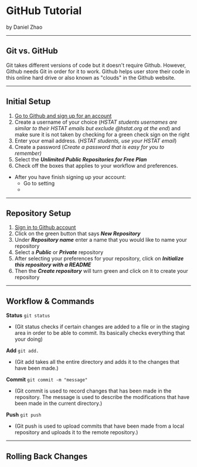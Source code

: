 # GitHub Tutorial

by Daniel Zhao

---
## Git vs. GitHub
Git takes different versions of code but it doesn't require Github. However, Github needs Git in order for it to work. Github helps user store their code in this online hard drive or also known as "clouds" in the Github website. 


---
## Initial Setup
1. [Go to Github and sign up for an account](https://github.com/join?source=header)
2. Create a username of your choice (_HSTAT students usernames are similar to their HSTAT emails but exclude @hstat.org at the end_) and make sure it is not taken by checking for a green check sign on the right
3. Enter your email address. (_HSTAT students, use your HSTAT email_)
4. Create a password (_Create a password that is easy for you to remember)_
5. Select the _**Unlimited Public Repositories for Free Plan**_
6. Check off the boxes that applies to your workflow and preferences.
- After you have finish signing up your account:
    - Go to setting
    - 
---
## Repository Setup
1. [Sign in to Github account](https://github.com/login)
2. Click on the green button that says _**New Repository**_
3. Under _**Repository name**_ enter a name that you would like to name your repository
4. Select a _**Public**_ or _**Private**_ repository 
5. After selecting your preferences for your repository, click on _**Initialize this repository with a README**_
6. Then the _**Create repository**_ will turn green and click on it to create your repository





---
## Workflow & Commands
**Status** ```git status```  
-  (Git status checks if certain changes are added to a file or in the staging area in order to be able to commit. Its basically checks everything that your doing)  

**Add**  ```git add.```  
-  (Git add takes all the entire directory and adds it to the changes that have been made.)  

**Commit**  ```git commit -m "message"```    
-  (Git commit is used to record changes that has been made in the repository. The message is used to describe the modifications that have been made in the current directory.)

**Push**  ```git push```  
-  (Git push is used to upload commits that have been made from a local repository and uploads it to the remote repository.)


---
## Rolling Back Changes